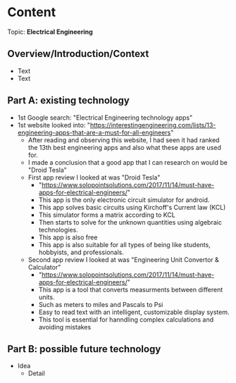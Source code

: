 # Content
Topic: **Electrical Engineering**

## Overview/Introduction/Context
* Text
* Text

## Part A: existing technology
* 1st Google search: "Electrical Engineering technology apps"
* 1st website looked into: "https://interestingengineering.com/lists/13-engineering-apps-that-are-a-must-for-all-engineers"
  * After reading and observing this website, I had seen it had ranked the 13th best engineering apps and also what these apps are used for.
  * I made a conclusion that a good app that I can research on would be "Droid Tesla"
  * First app review I looked at was "Droid Tesla"
    * "https://www.solopointsolutions.com/2017/11/14/must-have-apps-for-electrical-engineers/"
    * This app is the only electronic circuit simulator for android.
    * This app solves basic circuits using Kirchoff's Current law (KCL)
    * This simulator forms a matrix according to KCL
    * Then starts to solve for the unknown quantities using algebraic technologies.
    * This app is also free
    * This app is also suitable for all types of being like students, hobbyists, and professionals.
  * Second app review I looked at was "Engineering Unit Convertor & Calculator"
    * "https://www.solopointsolutions.com/2017/11/14/must-have-apps-for-electrical-engineers/"
    * This app is a tool that converts measurments between different units.
    * Such as meters to miles and Pascals to Psi
    * Easy to read text with an intelligent, customizable display system.
    * This tool is essential for hanndling complex calculations and avoiding mistakes
    
    

      

## Part B: possible future technology
* Idea
  * Detail
